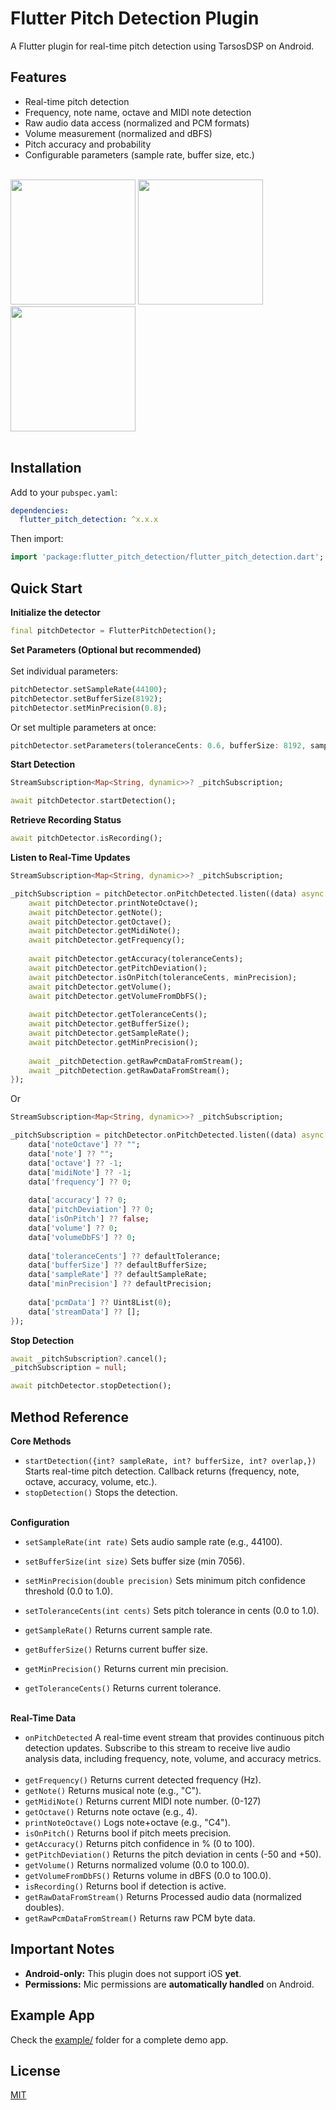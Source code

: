 # Flutter Pitch Detection Plugin

A Flutter plugin for real-time pitch detection using TarsosDSP on Android.

## Features

- Real-time pitch detection
- Frequency, note name, octave and MIDI note detection
- Raw audio data access (normalized and PCM formats)
- Volume measurement (normalized and dBFS)
- Pitch accuracy and probability
- Configurable parameters (sample rate, buffer size, etc.)
  <br><br>

<img src="https://github.com/user-attachments/assets/a7d3b6db-f199-4525-a2b4-ebc96d9e9b6d" width="200">
<img src="https://github.com/user-attachments/assets/ff9a8d0d-eeb9-42c8-90b8-1614f604adb6" width="200">
<img src="https://github.com/user-attachments/assets/af1b7431-d53a-40d3-b3cb-9c961f5242b1" width="200"> <br><br>

## Installation

Add to your `pubspec.yaml`:

```yaml
dependencies:
  flutter_pitch_detection: ^x.x.x
```

Then import:

```dart
import 'package:flutter_pitch_detection/flutter_pitch_detection.dart';
```

## Quick Start

**Initialize the detector**
```dart
final pitchDetector = FlutterPitchDetection(); 
```

**Set Parameters (Optional but recommended)**
<br><br>
Set individual parameters:
```dart
pitchDetector.setSampleRate(44100);
pitchDetector.setBufferSize(8192);
pitchDetector.setMinPrecision(0.8);
```

Or set multiple parameters at once:
```dart
pitchDetector.setParameters(toleranceCents: 0.6, bufferSize: 8192, sampleRate: 44100, minPrecision: 0.7);
```

**Start Detection**
```dart
StreamSubscription<Map<String, dynamic>>? _pitchSubscription;

await pitchDetector.startDetection();
```

**Retrieve Recording Status**
```dart
await pitchDetector.isRecording();
```

**Listen to Real-Time Updates**
```dart
StreamSubscription<Map<String, dynamic>>? _pitchSubscription;

_pitchSubscription = pitchDetector.onPitchDetected.listen((data) async {
    await pitchDetector.printNoteOctave();
    await pitchDetector.getNote();
    await pitchDetector.getOctave();
    await pitchDetector.getMidiNote();
    await pitchDetector.getFrequency();
    
    await pitchDetector.getAccuracy(toleranceCents);
    await pitchDetector.getPitchDeviation();
    await pitchDetector.isOnPitch(toleranceCents, minPrecision);
    await pitchDetector.getVolume();
    await pitchDetector.getVolumeFromDbFS();
    
    await pitchDetector.getToleranceCents();
    await pitchDetector.getBufferSize();
    await pitchDetector.getSampleRate();
    await pitchDetector.getMinPrecision();
    
    await _pitchDetection.getRawPcmDataFromStream();
    await _pitchDetection.getRawDataFromStream();
});    
```
Or
```dart
StreamSubscription<Map<String, dynamic>>? _pitchSubscription;

_pitchSubscription = pitchDetector.onPitchDetected.listen((data) async {
    data['noteOctave'] ?? "";
    data['note'] ?? "";
    data['octave'] ?? -1;
    data['midiNote'] ?? -1;
    data['frequency'] ?? 0;
    
    data['accuracy'] ?? 0;
    data['pitchDeviation'] ?? 0;
    data['isOnPitch'] ?? false;
    data['volume'] ?? 0;
    data['volumeDbFS'] ?? 0;
    
    data['toleranceCents'] ?? defaultTolerance;
    data['bufferSize'] ?? defaultBufferSize;
    data['sampleRate'] ?? defaultSampleRate;
    data['minPrecision'] ?? defaultPrecision;
    
    data['pcmData'] ?? Uint8List(0);
    data['streamData'] ?? [];
});
```

**Stop Detection**
```dart
await _pitchSubscription?.cancel();
_pitchSubscription = null;

await pitchDetector.stopDetection();
```

## Method Reference

**Core Methods** <br>
- `startDetection({int? sampleRate, int? bufferSize, int? overlap,})`	Starts real-time pitch detection. Callback returns (frequency, note, octave, accuracy, volume, etc.). <br>
- `stopDetection()`	Stops the detection. <br><br>

**Configuration** <br>
- `setSampleRate(int rate)`	Sets audio sample rate (e.g., 44100). <br>
- `setBufferSize(int size)`	Sets buffer size (min 7056). <br>
- `setMinPrecision(double precision)`	Sets minimum pitch confidence threshold (0.0 to 1.0). <br>
- `setToleranceCents(int cents)`	Sets pitch tolerance in cents (0.0 to 1.0). <br>

- `getSampleRate()`	Returns current sample rate. <br>
- `getBufferSize()`	Returns current buffer size. <br>
- `getMinPrecision()`	Returns current min precision. <br>
- `getToleranceCents()`	Returns current tolerance. <br><br>

**Real-Time Data** <br>
- `onPitchDetected` A real-time event stream that provides continuous pitch detection updates. Subscribe to this stream to receive live audio analysis data, including frequency, note, volume, and accuracy metrics. <br><br>
- `getFrequency()`	Returns current detected frequency (Hz). <br>
- `getNote()`	Returns musical note (e.g., "C"). <br>
- `getMidiNote()` Returns current MIDI note number. (0-127) <br>
- `getOctave()`	Returns note octave (e.g., 4). <br>
- `printNoteOctave()`	Logs note+octave (e.g., "C4"). <br>
- `isOnPitch()`	Returns bool if pitch meets precision. <br>
- `getAccuracy()`	Returns pitch confidence in % (0 to 100). <br>
- `getPitchDeviation()`	Returns the pitch deviation in cents (-50 and +50). <br>
- `getVolume()`	Returns normalized volume (0.0 to 100.0). <br>
- `getVolumeFromDbFS()`	Returns volume in dBFS (0.0 to 100.0). <br>
- `isRecording()`	Returns bool if detection is active. <br>
- `getRawDataFromStream()` Returns Processed audio data (normalized doubles). <br>
- `getRawPcmDataFromStream()` Returns raw PCM byte data. <br>

## Important Notes

- **Android-only:** This plugin does not support iOS **yet**. <br>
- **Permissions:** Mic permissions are **automatically handled** on Android. <br>

## Example App

Check the [example/](https://github.com/mattiolichiara/flutter_pitch_detection/tree/main/example) folder for a complete demo app.

## License

[MIT](https://github.com/mattiolichiara/flutter_pitch_detection/blob/main/LICENSE) 
